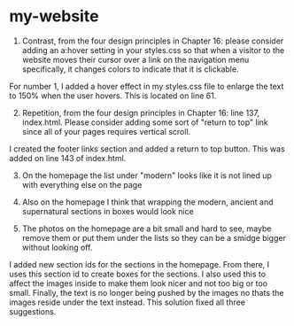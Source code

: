 # my-website
1. Contrast, from the four design principles in Chapter 16: please consider adding an a:hover setting in your styles.css so that when a visitor to the website moves their cursor over a link on the navigation menu specifically, it changes colors to indicate that it is clickable.

For number 1, I added a hover effect in my styles.css file to enlarge the text to 150% when the user hovers. This is located on line 61.

2. Repetition, from the four design principles in Chapter 16: line 137, index.html. Please consider adding some sort of "return to top" link since all of your pages requires vertical scroll.

I created the footer links section and added a return to top button. This was added on line 143 of index.html.

3. On the homepage the list under "modern" looks like it is not lined up with everything else on the page

4. Also on the homepage I think that wrapping the modern, ancient and supernatural sections in boxes would look nice

5. The photos on the homepage are a bit small and hard to see, maybe remove them or put them under the lists so they can be a smidge bigger without looking off.

I added new section ids for the sections in the homepage. From there, I uses this section id to create boxes for the sections. I also used this to affect the images inside to make them look nicer and not too big or too small. Finally, the text is no longer being pushed by the images no thats the images reside under the text instead. This solution fixed all three suggestions.